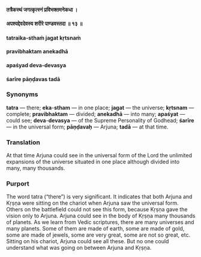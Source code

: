 #### तत्रैकस्थं जगत्कृत्स्नं प्रविभक्तमनेकधा ।
#### अपश्यद्देवदेवस्य शरीरे पाण्डवस्तदा ॥ १३ ॥

#### tatraika-sthaṁ jagat kṛtsnaṁ
#### pravibhaktam anekadhā
#### apaśyad deva-devasya
#### śarīre pāṇḍavas tadā

### Synonyms

**tatra** — there; **eka**-**stham** — in one place; **jagat** — the universe; **kṛtsnam** — complete; **pravibhaktam** — divided; **anekadhā** — into many; **apaśyat** — could see; **deva**-**devasya** — of the Supreme Personality of Godhead; **śarīre** — in the universal form; **pāṇḍavaḥ** — Arjuna; **tadā** — at that time.

### Translation

At that time Arjuna could see in the universal form of the Lord the unlimited expansions of the universe situated in one place although divided into many, many thousands.

### Purport

The word tatra (“there”) is very significant. It indicates that both Arjuna and Kṛṣṇa were sitting on the chariot when Arjuna saw the universal form. Others on the battlefield could not see this form, because Kṛṣṇa gave the vision only to Arjuna. Arjuna could see in the body of Kṛṣṇa many thousands of planets. As we learn from Vedic scriptures, there are many universes and many planets. Some of them are made of earth, some are made of gold, some are made of jewels, some are very great, some are not so great, etc. Sitting on his chariot, Arjuna could see all these. But no one could understand what was going on between Arjuna and Kṛṣṇa.